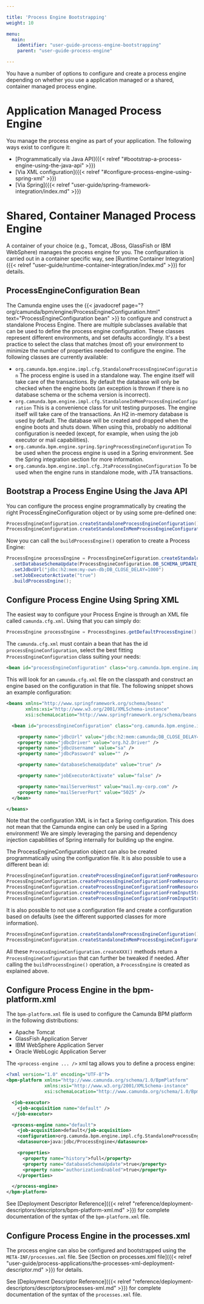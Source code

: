 ```yaml
---

title: 'Process Engine Bootstrapping'
weight: 10

menu:
  main:
    identifier: "user-guide-process-engine-bootstrapping"
    parent: "user-guide-process-engine"

---
```



You have a number of options to configure and create a process engine depending on whether you use a application managed or a shared, container managed process engine.


# Application Managed Process Engine

You manage the process engine as part of your application. The following ways exist to configure it:

* [Programmatically via Java API]({{< relref "#bootstrap-a-process-engine-using-the-java-api" >}})
* [Via XML configuration]({{< relref "#configure-process-engine-using-spring-xml" >}})
* [Via Spring]({{< relref "user-guide/spring-framework-integration/index.md" >}})


# Shared, Container Managed Process Engine

A container of your choice (e.g., Tomcat, JBoss, GlassFish or IBM WebSphere) manages the process engine for you. The configuration is carried out in a container specific way, see [Runtime Container Integration]({{< relref "user-guide/runtime-container-integration/index.md" >}}) for details.


## ProcessEngineConfiguration Bean

The Camunda engine uses the {{< javadocref page="?org/camunda/bpm/engine/ProcessEngineConfiguration.html" text="ProcessEngineConfiguration bean" >}} to configure and construct a standalone Process Engine. There are multiple subclasses available that can be used to define the process engine configuration. These classes represent different environments, and set defaults accordingly. It's a best practice to select the class that matches (most of) your environment to minimize the number of properties needed to configure the engine. The following classes are currently available:

* `org.camunda.bpm.engine.impl.cfg.StandaloneProcessEngineConfiguration` The process engine is used in a standalone way. The engine itself will take care of the transactions. By default the database will only be checked when the engine boots (an exception is thrown if there is no database schema or the schema version is incorrect).
* `org.camunda.bpm.engine.impl.cfg.StandaloneInMemProcessEngineConfiguration` This is a convenience class for unit testing purposes. The engine itself will take care of the transactions. An H2 in-memory database is used by default. The database will be created and dropped when the engine boots and shuts down. When using this, probably no additional configuration is needed (except, for example, when using the job executor or mail capabilities).
* `org.camunda.bpm.engine.spring.SpringProcessEngineConfiguration` To be used when the process engine is used in a Spring environment. See the Spring integration section for more information.
* `org.camunda.bpm.engine.impl.cfg.JtaProcessEngineConfiguration` To be used when the engine runs in standalone mode, with JTA transactions.


## Bootstrap a Process Engine Using the Java API

You can configure the process engine programmatically by creating the right ProcessEngineConfiguration object or by using some pre-defined one:

```java
ProcessEngineConfiguration.createStandaloneProcessEngineConfiguration();
ProcessEngineConfiguration.createStandaloneInMemProcessEngineConfiguration();
```

Now you can call the `buildProcessEngine()` operation to create a Process Engine:

```java
ProcessEngine processEngine = ProcessEngineConfiguration.createStandaloneInMemProcessEngineConfiguration()
  .setDatabaseSchemaUpdate(ProcessEngineConfiguration.DB_SCHEMA_UPDATE_FALSE)
  .setJdbcUrl("jdbc:h2:mem:my-own-db;DB_CLOSE_DELAY=1000")
  .setJobExecutorActivate("true")
  .buildProcessEngine();
```


## Configure Process Engine Using Spring XML

The easiest way to configure your Process Engine is through an XML file called `camunda.cfg.xml`. Using that you can simply do:

```java
ProcessEngine processEngine = ProcessEngines.getDefaultProcessEngine()
```

The `camunda.cfg.xml` must contain a bean that has the id `processEngineConfiguration`, select the best fitting `ProcessEngineConfiguration` class suiting your needs:

```xml
<bean id="processEngineConfiguration" class="org.camunda.bpm.engine.impl.cfg.StandaloneProcessEngineConfiguration">
```

This will look for an `camunda.cfg.xml` file on the classpath and construct an engine based on the configuration in that file. The following snippet shows an example configuration:

```xml
<beans xmlns="http://www.springframework.org/schema/beans"
       xmlns:xsi="http://www.w3.org/2001/XMLSchema-instance"
       xsi:schemaLocation="http://www.springframework.org/schema/beans http://www.springframework.org/schema/beans/spring-beans.xsd">

  <bean id="processEngineConfiguration" class="org.camunda.bpm.engine.impl.cfg.StandaloneProcessEngineConfiguration">

    <property name="jdbcUrl" value="jdbc:h2:mem:camunda;DB_CLOSE_DELAY=1000" />
    <property name="jdbcDriver" value="org.h2.Driver" />
    <property name="jdbcUsername" value="sa" />
    <property name="jdbcPassword" value="" />

    <property name="databaseSchemaUpdate" value="true" />

    <property name="jobExecutorActivate" value="false" />

    <property name="mailServerHost" value="mail.my-corp.com" />
    <property name="mailServerPort" value="5025" />
  </bean>

</beans>
```

Note that the configuration XML is in fact a Spring configuration. This does not mean that the Camunda engine can only be used in a Spring environment! We are simply leveraging the parsing and dependency injection capabilities of Spring internally for building up the engine.

The ProcessEngineConfiguration object can also be created programmatically using the configuration file. It is also possible to use a different bean id:

```java
ProcessEngineConfiguration.createProcessEngineConfigurationFromResourceDefault();
ProcessEngineConfiguration.createProcessEngineConfigurationFromResource(String resource);
ProcessEngineConfiguration.createProcessEngineConfigurationFromResource(String resource, String beanName);
ProcessEngineConfiguration.createProcessEngineConfigurationFromInputStream(InputStream inputStream);
ProcessEngineConfiguration.createProcessEngineConfigurationFromInputStream(InputStream inputStream, String beanName);
```

It is also possible to not use a configuration file and create a configuration based on defaults (see the different supported classes for more information).

```java
ProcessEngineConfiguration.createStandaloneProcessEngineConfiguration();
ProcessEngineConfiguration.createStandaloneInMemProcessEngineConfiguration();
```

All these `ProcessEngineConfiguration.createXXX()` methods return a `ProcessEngineConfiguration` that can further be tweaked if needed. After calling the `buildProcessEngine()` operation, a `ProcessEngine` is created as explained above.


## Configure Process Engine in the bpm-platform.xml

The `bpm-platform.xml` file is used to configure the Camunda BPM platform in the following distributions:

* Apache Tomcat
* GlassFish Application Server
* IBM WebSphere Application Server
* Oracle WebLogic Application Server

The `<process-engine ... />` xml tag allows you to define a process engine:

```xml
<?xml version="1.0" encoding="UTF-8"?>
<bpm-platform xmlns="http://www.camunda.org/schema/1.0/BpmPlatform"
              xmlns:xsi="http://www.w3.org/2001/XMLSchema-instance"
              xsi:schemaLocation="http://www.camunda.org/schema/1.0/BpmPlatform http://www.camunda.org/schema/1.0/BpmPlatform">

  <job-executor>
    <job-acquisition name="default" />
  </job-executor>

  <process-engine name="default">
    <job-acquisition>default</job-acquisition>
    <configuration>org.camunda.bpm.engine.impl.cfg.StandaloneProcessEngineConfiguration</configuration>
    <datasource>java:jdbc/ProcessEngine</datasource>

    <properties>
      <property name="history">full</property>
      <property name="databaseSchemaUpdate">true</property>
      <property name="authorizationEnabled">true</property>
    </properties>

  </process-engine>
</bpm-platform>
```

See [Deployment Descriptor Reference]({{< relref "reference/deployment-descriptors/descriptors/bpm-platform-xml.md" >}}) for complete documentation of the syntax of the `bpm-platform.xml` file.


## Configure Process Engine in the processes.xml

The process engine can also be configured and bootstrapped using the `META-INF/processes.xml` file. See [Section on processes.xml file]({{< relref "user-guide/process-applications/the-processes-xml-deployment-descriptor.md" >}}) for details.

See [Deployment Descriptor Reference]({{< relref "reference/deployment-descriptors/descriptors/processes-xml.md" >}}) for complete documentation of the syntax of the `processes.xml` file.
